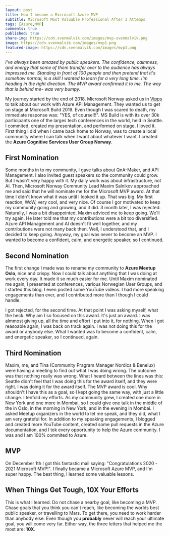 ```yaml
---
layout: post
title: How I became a Microsoft Azure MVP
subtitle: Microsoft Most Valuable Professional After 3 Attemps 
tags: [Azure,MVP]
comments: true
published: true 
share-img: https://cdn.svenmalvik.com/images/mvp-svenmalvik.png
image: https://cdn.svenmalvik.com/images/mvp1.png
featured-image: https://cdn.svenmalvik.com/images/mvp1.png
---
```


*I've always been amazed by public speakers. The confidence, calmness, and energy that some of them transfer over to the audience has always impressed me. Standing in front of 100 people and then pretend that it's somehow normal, 
is a skill I wanted to learn for a very long time. I'm heading in the right direction. The MVP award confirmed it to me. The way that is behind me- was very bumpy.*

My journey started by the end of 2018. Microsoft Norway asked us in [Vipps](https://vipps.no) to talk about our work with Azure API Management. They wanted us to get on stage at Microsoft Build 2019. Even though I was scared to death, my immediate response was: "YES, of course!!!". MS Build is with its over 30k participants one of the larges tech conferences in the world, held in Seattle. I commited, created my presentation, and performed on stage. I loved it. First thing I did when I came back home to Norway, was to create a local community where I can talk when I want about whatever I want. I created the **Azure Cognitive Services User Group Norway**.  

## First Nomination
Some months in to my community, I gave talks about QnA-Maker, and API Management. I also invited guest speakers so the community could grow. But I wasn't very happy with it. My daily work was about infrastructure, not AI. Then, Microsoft Norway Community Lead Maxim Salnikov approached me and said that he will nominate me for the Microsoft MVP award. At that time I didn't know what it was until I looked it up. That was big. My first reaction, WoW, very cool, and very nice. Of course I gor motivated to keep my community going and growing, and it did. 3 month later, I was rejected. Naturally, I was a bit disappointed. Maxim adviced me to keep going. We'll try again. He later told me that my contributions were a bit too diversified. Azure API Management and AI doesn't fit well together, and my contributions were not many back then. Well, I understood that, and I decided to keep going. Anyway, my goal was never to become an MVP. I wanted to become a confident, calm, and energetic speaker, so I continued. 

## Second Nomination
The first change I made was to rename my community to **Azure Meetup Oslo**, nice and crispy. Now I could talk about anything that I was doing at work every day. It made it so much easier for me. Until Maxim nominated me again, I presented at conferences, various Norwegian User Groups, and I started this blog. I even posted some YouTube videos. I had more speaking engagements than ever, and I contributed more than I though I could handle. 

I got rejected, for the second time. At that point I was asking myself, what the heck. Why am I so focused on this award. It's just an award. I was almmost giving up, all the time and effort I put into it, for nothing. When I got reasoable again, I was back on track again. I was not doing this for the award or anybody else. What I wanted was to become a confident, calm, and energetic speaker, so I continued, again.  

## Third Nomination
Maxim, me, and Tina (Community Pragram Manager Nordics & Benelux) were having a meeting to find out what I was doing wrong. The outcome was that nothing really was wrong. What I heard between the lines was this: Seattle didn't feel that I was doing this for the award itself, and they were right. I was doing it for the award itself. The MVP award is cool. Why shouldn't I have this as a goal, so I kept going the same way, with just a little change. I tenfold my efforts. As my community grew, I created one more in New York and one more in Mombai, so I could give one talk in the middle of the in Oslo, in the morning in New York, and in the evening in Mombai. I asked Meetup organizers in the world to let me speak, and they did, what I am very grateful for. In addition to my speaking engagements, I blogged and created more YouTube content, created some pull requests in the Azure documentation, and I tok every opportunity to help the Azure community. I was and I am 100% commited to Azure.   

## MVP
On December 1th I got this fantastic mail saying: "Congratulations 2020 - 2021 Microsoft MVP!". I finally became a Microsoft Azure MVP, and I'm super happy. The best thing, I learned some valuable lessons. 

## When Things Get Tough, 10X Your Efforts 
This is what I learned. Do not chase a nearby goal, like becoming a MVP. Chase goals that you think you can't reach, like becoming the worlds best public speaker, or travelling to Mars. To get there, you need to work harder than anybody else. Even though you **probably** never will reach your ultimate goal, you will come very far. Either way, the three letters that helped me the most are: **10X**. 

